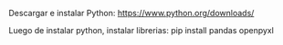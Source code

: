 Descargar e instalar Python:
https://www.python.org/downloads/

Luego de instalar python, instalar librerias:
pip install pandas openpyxl
